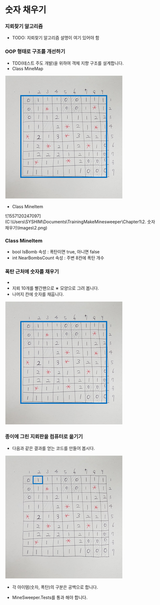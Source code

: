 # 숫자 채우기

### 지뢰찾기 알고리즘
- TODO: 지뢰찾기 알고리즘 설명이 여기 있어야 함

### OOP 형태로 구조를 개선하기

- TDD(테스트 주도 개발)을 위하여 객체 지향 구조를 설계합니다.
- Class MineMap

![1557120149678](./Images/1.png)
- Class MineItem

![1557120247097](C:\Users\SYSHIM\Documents\TrainingMakeMinesweeper\Chapter1\2. 숫자 채우기\Images\2.png)

### Class MineItem
- bool IsBomb 속성 : 폭탄이면 true, 아니면 false
- int NearBombsCount 속성 : 주변 8칸에 폭탄 개수



### 폭탄 근처에 숫자를 채우기

- 
- 지뢰 10개를 빨간팬으로 ∗ 모양으로 그려 봅니다.
- 나머지 칸에 숫자를 채웁니다.

![1557107542231](./Images/1.png)

### 종이에 그린 지뢰판을 컴퓨터로 옮기기
- 다음과 같은 결과를 얻는 코드를 만들어 봅시다.

![1557119234418](./Images/2.png)

- 각 아이템(숫자, 폭탄)의 구분은 공백으로 합니다.

- MineSweeper.Tests를 통과 해야 합니다.